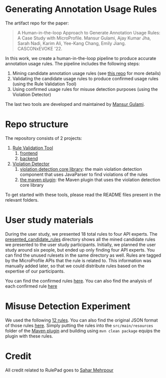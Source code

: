 # Generating Annotation Usage Rules

The artifact repo for the paper:

> A Human-in-the-loop Approach to Generate Annotation Usage Rules: A Case Study with MicroProfile. Mansur Gulami, Ajay Kumar Jha, Sarah Nadi, Karim Ali, Yee-Kang Chang, Emily Jiang. CASCONxEVOKE '22.

In this work, we create a human-in-the-loop pipeline to produce accurate annotation usage rules. The pipeline includes the following steps:
1. Mining candidate annotation usage rules (see [this repo](https://github.com/ualberta-smr/MiningAnnotationUsageRules) for more details)
2. Validating the candidate usage rules to produce confirmed usage rules (using the Rule Validation Tool)
3. Using confirmed usage rules for misuse detection purposes (using the Violation Detector)

The last two tools are developed and maintained by [Mansur Gulami](https://github.com/MensurOwary).

# Repo structure 
The repository consists of 2 projects:

1. [Rule Validation Tool](./ui)
    1. [frontend](./ui/frontend/)
    2. [backend](./ui/backend)
2. [Violation Detector](./violation-detector/)
    1. [violation detection core library](./violation-detector/violation-detection): the main violation detection component that uses JavaParser to find violations of the rules
    2. [the maven plugin](./violation-detector/violation-detector-maven-plugin): the Maven plugin that uses the violation detection core library

To get started with these tools, please read the README files present in the relevant folders.

# User study materials

During the user study, we presented 18 total rules to four API experts. The [presented_candidate_rules](./artifacts/presented_candidate_rules/) directory shows all the mined candidate rules we presented to the user study participants. Initially, we planned the user study around six people, but ended up only finding four API experts. You can find the unused rulesets in the same directory as well. Rules are tagged by the MicroProfile APIs that the rule is related to. This information was manually added later, so that we could distribute rules based on the expertise of our participants.

You can find the confirmed rules [here](./artifacts/confirmed_rules.txt). You can also find the analysis of each confirmed rule [here](./artifacts/confirmed_rules_analysis.md)

# Misuse Detection Experiment

We used the following [12 rules](./artifacts/misuse_detector_experiment_confirmed_rules_in_rulepad.json). You can also find the original JSON format of those rules [here](./artifacts/misuse_detector_experiment_confirmed_rules.json). Simply putting the rules into the `src/main/resources` folder of the [Maven plugin](./violation-detector/violation-detector-maven-plugin/src/main/resources/) and building using `mvn clean package` equips the plugin with these rules.

# Credit
All credit related to RulePad goes to [Sahar Mehrpour](https://github.com/SaharMehrpour)